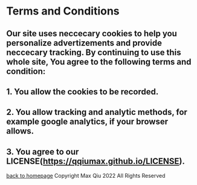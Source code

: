 # Terms and Conditions
## Our site uses neccecary cookies to help you personalize advertizements and provide neccecary tracking. By continuing to use this whole site, You agree to the following terms and condition:
## 1. You allow the cookies to be recorded.
## 2. You allow tracking and analytic methods, for example google analytics, if your browser allows.
## 3. You agree to our LICENSE(https://qqiumax.github.io/LICENSE).
[back to homepage](https://qqiumax.github.io/home)
Copyright Max Qiu 2022 All Rights Reserved